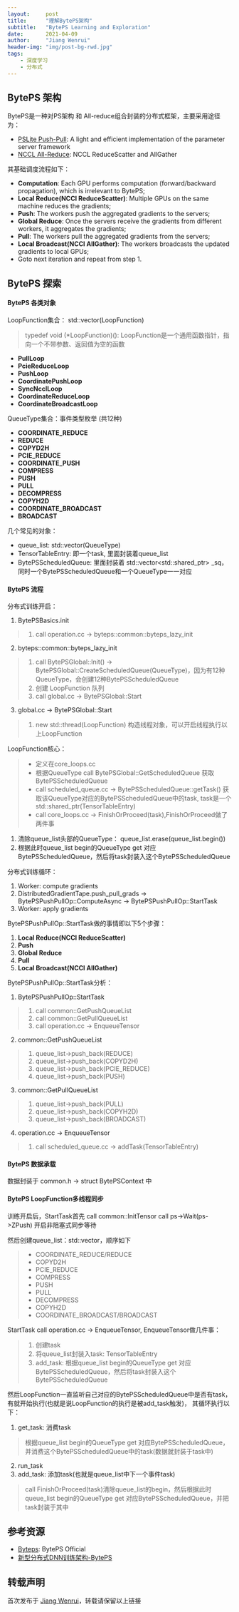 ```yaml
---
layout:     post
title:      "理解BytePS架构"
subtitle:   "BytePS Learning and Exploration"
date:       2021-04-09
author:     "Jiang Wenrui"
header-img: "img/post-bg-rwd.jpg"
tags:
    - 深度学习
    - 分布式
---
```


## BytePS 架构

BytePS是一种对PS架构 和 All-reduce组合封装的分布式框架，主要采用途径为：
* [PSLite Push-Pull](https://github.com/dmlc/ps-lite): A light and efficient implementation of the parameter server framework
* [NCCL All-Reduce](https://docs.nvidia.com/deeplearning/nccl/user-guide/docs/usage/operations.html#reducescatter): NCCL ReduceScatter and AllGather

其基础调度流程如下：
* **Computation**: Each GPU performs computation (forward/backward propagation), which is irrelevant to BytePS;
* **Local Reduce(NCCl ReduceScatter)**: Multiple GPUs on the same machine reduces the gradients;
* **Push**: The workers push the aggregated gradients to the servers;
* **Global Reduce**: Once the servers receive the gradients from different workers, it aggregates the gradients;
* **Pull**: The workers pull the aggregated gradients from the servers;
* **Local Broadcast(NCCl AllGather)**: The workers broadcasts the updated gradients to local GPUs;
* Goto next iteration and repeat from step 1.

## BytePS 探索

#### BytePS 各类对象
LoopFunction集合： std::vector(LoopFunction)
> typedef void (*LoopFunction)(): LoopFunction是一个通用函数指针，指向一个不带参数、返回值为空的函数

* **PullLoop**
* **PcieReduceLoop**
* **PushLoop**
* **CoordinatePushLoop**
* **SyncNcclLoop**
* **CoordinateReduceLoop**
* **CoordinateBroadcastLoop**


QueueType集合：事件类型枚举 (共12种)
* **COORDINATE_REDUCE**
* **REDUCE**
* **COPYD2H**
* **PCIE_REDUCE**
* **COORDINATE_PUSH**
* **COMPRESS**
* **PUSH**
* **PULL**
* **DECOMPRESS**
* **COPYH2D**
* **COORDINATE_BROADCAST**
* **BROADCAST**

几个常见的对象：
* queue_list: std::vector(QueueType)
* TensorTableEntry: 即一个task, 里面封装着queue_list
* BytePSScheduledQueue:  里面封装着 std::vector<std::shared_ptr<TensorTableEntry>> _sq，同时一个BytePSScheduledQueue和一个QueueType一一对应


#### BytePS 流程
分布式训练开启：
1. BytePSBasics.init
> 1. call operation.cc -> byteps::common::byteps_lazy_init
2. byteps::common::byteps_lazy_init
> 1. call BytePSGlobal::Init() -> BytePSGlobal::CreateScheduledQueue(QueueType)，因为有12种QueueType，会创建12种BytePSScheduledQueue
> 2. 创建 LoopFunction 队列
> 3. call global.cc -> BytePSGlobal::Start
3. global.cc -> BytePSGlobal::Start
> 1. new std::thread(LoopFunction) 构造线程对象，可以开启线程执行以上LoopFunction

LoopFunction核心：
> * 定义在core_loops.cc
> * 根据QueueType call BytePSGlobal::GetScheduledQueue 获取 BytePSScheduledQueue
> * call scheduled_queue.cc -> BytePSScheduledQueue::getTask() 获取该QueueType对应的BytePSScheduledQueue中的task, task是一个std::shared_ptr(TensorTableEntry)
> * call core_loops.cc -> FinishOrProceed(task),FinishOrProceed做了两件事

1. 清除queue_list头部的QueueType： queue_list.erase(queue_list.begin())
2. 根据此时queue_list begin的QueueType get 对应BytePSScheduledQueue，然后将task封装入这个BytePSScheduledQueue

分布式训练循环：
1. Worker: compute gradients
2. DistributedGradientTape.push_pull_grads -> BytePSPushPullOp::ComputeAsync -> BytePSPushPullOp::StartTask
2. Worker: apply gradients

BytePSPushPullOp::StartTask做的事情即以下5个步骤：
1. **Local Reduce(NCCl ReduceScatter)**
2. **Push**
3. **Global Reduce**
4. **Pull**
5. **Local Broadcast(NCCl AllGather)**

BytePSPushPullOp::StartTask分析：
1. BytePSPushPullOp::StartTask
> 1. call common::GetPushQueueList
> 2. call common::GetPullQueueList
> 3. call operation.cc -> EnqueueTensor

2. common::GetPushQueueList
> 1. queue_list->push_back(REDUCE)
> 2. queue_list->push_back(COPYD2H)
> 3. queue_list->push_back(PCIE_REDUCE)
> 4. queue_list->push_back(PUSH)

3. common::GetPullQueueList 
> 1. queue_list->push_back(PULL)
> 2. queue_list->push_back(COPYH2D)
> 3. queue_list->push_back(BROADCAST)

4. operation.cc -> EnqueueTensor
> 1. call scheduled_queue.cc -> addTask(TensorTableEntry)

#### BytePS 数据承载
数据封装于 common.h -> struct BytePSContext 中

#### BytePS LoopFunction多线程同步 
训练开启后，StartTask首先 call common::InitTensor call ps->Wait(ps->ZPush) 开启非阻塞式同步等待

然后创建queue_list：std::vector<QueueType>，顺序如下
> * COORDINATE_REDUCE/REDUCE
> * COPYD2H
> * PCIE_REDUCE
> * COMPRESS
> * PUSH
> * PULL
> * DECOMPRESS
> * COPYH2D
> * COORDINATE_BROADCAST/BROADCAST

StartTask call operation.cc -> EnqueueTensor, EnqueueTensor做几件事：
> 1. 创建task
> 2. 将queue_list封装入task: TensorTableEntry
> 3. add_task: 根据queue_list begin的QueueType get 对应BytePSScheduledQueue，然后将task封装入这个BytePSScheduledQueue

然后LoopFunction一直监听自己对应的BytePSScheduledQueue中是否有task，有就开始执行(也就是说LoopFunction的执行是被add_task触发)， 其循环执行以下：
1. get_task: 消费task
>  根据queue_list begin的QueueType get 对应BytePSScheduledQueue，并消费这个BytePSScheduledQueue中的task(数据就封装于task中)
2. run_task
3. add_task: 添加task(也就是queue_list中下一个事件task)
>  call FinishOrProceed(task)清除queue_list的begin，然后根据此时queue_list begin的QueueType get 对应BytePSScheduledQueue，并把task封装于其中

## 参考资源

* [Byteps](https://github.com/bytedance/byteps): BytePS Official
* [新型分布式DNN训练架构-BytePS](https://coladrill.github.io/2020/12/19/%E6%96%B0%E5%9E%8B%E5%88%86%E5%B8%83%E5%BC%8FDNN%E8%AE%AD%E7%BB%83%E6%9E%B6%E6%9E%84-BytePS/)


## 转载声明

首次发布于 [Jiang Wenrui](http://wenruij.github.io)，转载请保留以上链接
